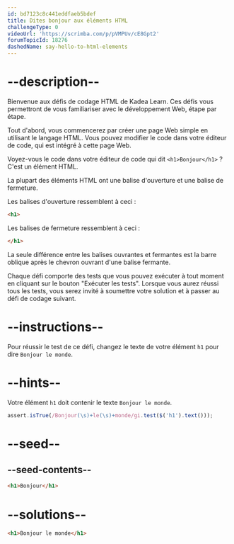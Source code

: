 ```yaml
---
id: bd7123c8c441eddfaeb5bdef
title: Dites bonjour aux éléments HTML
challengeType: 0
videoUrl: 'https://scrimba.com/p/pVMPUv/cE8Gpt2'
forumTopicId: 18276
dashedName: say-hello-to-html-elements
---
```


# --description--

Bienvenue aux défis de codage HTML de Kadea Learn. Ces défis vous permettront de vous familiariser avec le développement Web, étape par étape.

Tout d'abord, vous commencerez par créer une page Web simple en utilisant le langage HTML. Vous pouvez modifier le code dans votre éditeur de code, qui est intégré à cette page Web.

Voyez-vous le code dans votre éditeur de code qui dit `<h1>Bonjour</h1>` ? C'est un élément HTML.

La plupart des éléments HTML ont une balise d'ouverture et une balise de fermeture.

Les balises d'ouverture ressemblent à ceci :

```html
<h1>
```

Les balises de fermeture ressemblent à ceci :

```html
</h1>
```

La seule différence entre les balises ouvrantes et fermantes est la barre oblique après le chevron ouvrant d'une balise fermante.

Chaque défi comporte des tests que vous pouvez exécuter à tout moment en cliquant sur le bouton "Exécuter les tests". Lorsque vous aurez réussi tous les tests, vous serez invité à soumettre votre solution et à passer au défi de codage suivant.

# --instructions--

Pour réussir le test de ce défi, changez le texte de votre élément `h1` pour dire `Bonjour le monde`.

# --hints--

Votre élément `h1` doit contenir le texte `Bonjour le monde`.

```js
assert.isTrue(/Bonjour(\s)+le(\s)+monde/gi.test($('h1').text()));
```

# --seed--

## --seed-contents--

```html
<h1>Bonjour</h1>
```

# --solutions--

```html
<h1>Bonjour le monde</h1>
```
